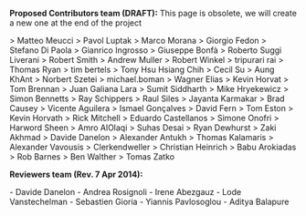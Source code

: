 **Proposed Contributors team (DRAFT):**
This page is obsolete, we will create a new one at the end of the
project

\> Matteo Meucci
\> Pavol Luptak
\> Marco Morana
\> Giorgio Fedon
\> Stefano Di Paola
\> Gianrico Ingrosso
\> Giuseppe Bonfà
\> Roberto Suggi Liverani
\> Robert Smith
\> Andrew Muller
\> Robert Winkel
\> tripurari rai
\> Thomas Ryan
\> tim bertels
\> Tony Hsu Hsiang Chih
\> Cecil Su
\> Aung KhAnt
\> Norbert Szetei
\> michael.boman
\> Wagner Elias
\> Kevin Horvat
\> Tom Brennan
\> Juan Galiana Lara
\> Sumit Siddharth
\> Mike Hryekewicz
\> Simon Bennetts
\> Ray Schippers
\> Raul Siles
\> Jayanta Karmakar
\> Brad Causey
\> Vicente Aguilera
\> Ismael Gonçalves
\> David Fern
\> Tom Eston
\> Kevin Horvath
\> Rick Mitchell
\> Eduardo Castellanos
\> Simone Onofri
\> Harword Sheen
\> Amro AlOlaqi
\> Suhas Desai
\> Ryan Dewhurst
\> Zaki Akhmad
\> Davide Danelon
\> Alexander Antukh
\> Thomas Kalamaris
\> Alexander Vavousis
\> Clerkendweller
\> Christian Heinrich
\> Babu Arokiadas
\> Rob Barnes
\> Ben Walther
\> Tomas Zatko


**Reviewers team (Rev. 7 Apr 2014):**

\- Davide Danelon
\- Andrea Rosignoli
\- Irene Abezgauz
\- Lode Vanstechelman
\- Sebastien Gioria
\- Yiannis Pavlosoglou
\- Aditya Balapure